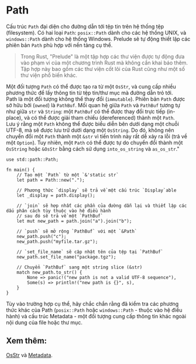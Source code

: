 # Path
Cấu trúc `Path` đại diện cho đường dẫn tới tệp tin trên hệ thống tệp (filesystem). Có hai loại `Path`: `posix::Path` dành cho các hệ thống UNIX, và `windows::Path` dành cho hệ thống Windows. Prelude sẽ tự động thiết lập các phiên bản `Path` phù hợp với nền tảng cụ thể. <br/>
> Trong Rust, "Prelude" là một tập hợp các thư viện được tự động đưa vào phạm vi của một chương trình Rust mà không cần khai báo thêm. Tập hợp này bao gồm các thư viện cốt lõi của Rust cũng như một số thư viện phổ biến khác.

Một đối tượng `Path` có thể được tạo ra từ một `OsStr`, và cung cấp nhiều phương thức để lấy thông tin từ tệp tin/thư mục mà đường dẫn trỏ tới. <br/>
Path là một đối tượng không thể thay đổi (`immutable`). Phiên bản `Path` được sở hữu bởi (`owned`) là `PathBuf`. Mối quan hệ giữa `Path` và `PathBuf` tương tự như giữa `str` và `String`: một `PathBuf` có thể được thay đổi trực tiếp (in-place), và có thể được giải tham chiếu (dereferenced) thành một `Path`. <br/>
Lưu ý rằng một `Path` không thể được biểu diễn bên dưới dạng một chuỗi UTF-8, mà sẽ được lưu trữ dưới dạng một `OsString`. Do đó, không nên chuyển đổi một `Path` thành một `&str` vì tiến trình này rất dễ xảy ra lỗi (trả về một `Option`). Tuy nhiên, một `Path` có thể được tự do chuyển đổi thành một `OsString` hoặc `&OsStr` bằng cách sử dụng `into_os_string` và `as_os_str`."

```rust, editable
use std::path::Path;

fn main() {
    // Tạo một `Path` từ một `&'static str`
    let path = Path::new(".");

    // Phương thức `display` sẽ trả về một cấu trúc `Display`able
    let _display = path.display();

    // `join` sẽ hợp nhất các phần của đường dẫn lại và thiết lập các dấu phân cách tùy thuộc vào hệ điều hành
    // sau đó sẽ trả về một `PathBuf`
    let mut new_path = path.join("a").join("b");

    // `push` sẽ mở rộng `PathBuf` với một `&Path`
    new_path.push("c");
    new_path.push("myfile.tar.gz");

    // `set_file_name` sẽ cập nhật tên của tệp tại `PathBuf`
    new_path.set_file_name("package.tgz");

    // Chuyển `PathBuf` sang một string slice (&str)
    match new_path.to_str() {
        None => panic!("new path is not a valid UTF-8 sequence"),
        Some(s) => println!("new path is {}", s),
    }
}
```
Tùy vào trường hợp cụ thể, hãy chắc chắn rằng đã kiểm tra các phương thức khác của Path (`posix::Path` hoặc `windows::Path` - thuộc vào hệ điều hành) và cấu trúc Metadata - một đối tượng cung cấp thông tin khác ngoài nội dung của file hoặc thư mục. <br/>

## Xem thêm:

[OsStr](https://doc.rust-lang.org/std/ffi/struct.OsStr.html) và [Metadata](https://doc.rust-lang.org/std/fs/struct.Metadata.html).
